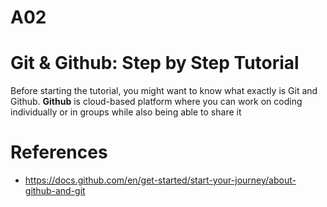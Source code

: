 # A02 

# Git & Github: Step by Step Tutorial

Before starting the tutorial, you might want to know what exactly is Git and Github. **Github** is cloud-based platform where you can work on coding individually or in groups while also being able to share it

# References

- https://docs.github.com/en/get-started/start-your-journey/about-github-and-git
